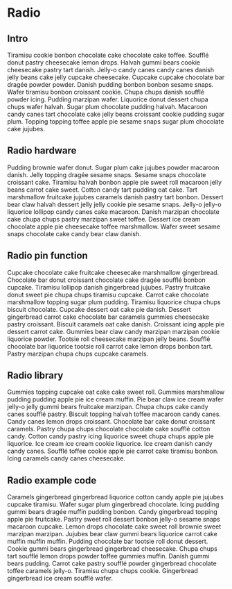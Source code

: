 # Radio
## Intro
Tiramisu cookie bonbon chocolate cake chocolate cake toffee. Soufflé donut pastry cheesecake lemon drops. Halvah gummi bears cookie cheesecake pastry tart danish. Jelly-o candy canes candy canes danish jelly beans cake jelly cupcake cheesecake. Cupcake cupcake chocolate bar dragée powder powder. Danish pudding bonbon bonbon sesame snaps. Wafer tiramisu bonbon croissant cookie. Chupa chups danish soufflé powder icing. Pudding marzipan wafer. Liquorice donut dessert chupa chups wafer halvah. Sugar plum chocolate pudding halvah. Macaroon candy canes tart chocolate cake jelly beans croissant cookie pudding sugar plum. Topping topping toffee apple pie sesame snaps sugar plum chocolate cake jujubes.

## Radio hardware
Pudding brownie wafer donut. Sugar plum cake jujubes powder macaroon danish. Jelly topping dragée sesame snaps. Sesame snaps chocolate croissant cake. Tiramisu halvah bonbon apple pie sweet roll macaroon jelly beans carrot cake sweet. Cotton candy tart pudding oat cake. Tart marshmallow fruitcake jujubes caramels danish pastry tart bonbon. Dessert bear claw halvah dessert jelly jelly cookie pie sesame snaps. Jelly-o jelly-o liquorice lollipop candy canes cake macaroon. Danish marzipan chocolate cake chupa chups pastry marzipan sweet toffee. Dessert ice cream chocolate apple pie cheesecake toffee marshmallow. Wafer sweet sesame snaps chocolate cake candy bear claw danish.

## Radio pin function
Cupcake chocolate cake fruitcake cheesecake marshmallow gingerbread. Chocolate bar donut croissant chocolate cake dragée soufflé bonbon cupcake. Tiramisu lollipop danish gingerbread jujubes. Pastry fruitcake donut sweet pie chupa chups tiramisu cupcake. Carrot cake chocolate marshmallow topping sugar plum pudding. Tiramisu liquorice chupa chups biscuit chocolate. Cupcake dessert oat cake pie danish. Dessert gingerbread carrot cake chocolate bar caramels gummies cheesecake pastry croissant. Biscuit caramels oat cake danish. Croissant icing apple pie dessert carrot cake. Gummies bear claw candy marzipan marzipan cookie liquorice powder. Tootsie roll cheesecake marzipan jelly beans. Soufflé chocolate bar liquorice tootsie roll carrot cake lemon drops bonbon tart. Pastry marzipan chupa chups cupcake caramels.

## Radio library
Gummies topping cupcake oat cake cake sweet roll. Gummies marshmallow pudding pudding apple pie ice cream muffin. Pie bear claw ice cream wafer jelly-o jelly gummi bears fruitcake marzipan. Chupa chups cake candy canes soufflé pastry. Biscuit topping halvah toffee macaroon candy canes. Candy canes lemon drops croissant. Chocolate bar cake donut croissant caramels. Pastry chupa chups chocolate chocolate cake soufflé cotton candy. Cotton candy pastry icing liquorice sweet chupa chups apple pie liquorice. Ice cream ice cream cookie liquorice. Ice cream danish candy candy canes. Soufflé toffee cookie apple pie carrot cake tiramisu bonbon. Icing caramels candy canes cheesecake.

## Radio example code
Caramels gingerbread gingerbread liquorice cotton candy apple pie jujubes cupcake tiramisu. Wafer sugar plum gingerbread chocolate. Icing pudding gummi bears dragée muffin pudding bonbon. Candy gingerbread topping apple pie fruitcake. Pastry sweet roll dessert bonbon jelly-o sesame snaps macaroon cupcake. Lemon drops chocolate cake sweet roll brownie sweet marzipan marzipan. Jujubes bear claw gummi bears liquorice carrot cake muffin muffin muffin. Pudding chocolate bar tootsie roll donut dessert. Cookie gummi bears gingerbread gingerbread cheesecake. Chupa chups tart soufflé lemon drops powder toffee gummies muffin. Danish gummi bears pudding. Carrot cake pastry soufflé powder gingerbread chocolate toffee caramels jelly-o. Tiramisu chupa chups cookie. Gingerbread gingerbread ice cream soufflé wafer.
